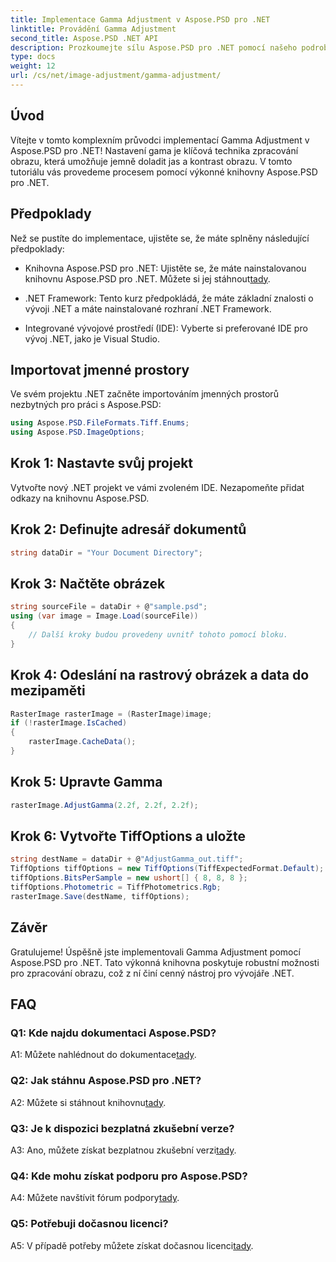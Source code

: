 ```yaml
---
title: Implementace Gamma Adjustment v Aspose.PSD pro .NET
linktitle: Provádění Gamma Adjustment
second_title: Aspose.PSD .NET API
description: Prozkoumejte sílu Aspose.PSD pro .NET pomocí našeho podrobného průvodce implementací Gamma Adjustment. Bez námahy dolaďte jas a kontrast obrazu.
type: docs
weight: 12
url: /cs/net/image-adjustment/gamma-adjustment/
---
```

## Úvod

Vítejte v tomto komplexním průvodci implementací Gamma Adjustment v Aspose.PSD pro .NET! Nastavení gama je klíčová technika zpracování obrazu, která umožňuje jemně doladit jas a kontrast obrazu. V tomto tutoriálu vás provedeme procesem pomocí výkonné knihovny Aspose.PSD pro .NET.

## Předpoklady

Než se pustíte do implementace, ujistěte se, že máte splněny následující předpoklady:

-  Knihovna Aspose.PSD pro .NET: Ujistěte se, že máte nainstalovanou knihovnu Aspose.PSD pro .NET. Můžete si jej stáhnout[tady](https://releases.aspose.com/psd/net/).

- .NET Framework: Tento kurz předpokládá, že máte základní znalosti o vývoji .NET a máte nainstalované rozhraní .NET Framework.

- Integrované vývojové prostředí (IDE): Vyberte si preferované IDE pro vývoj .NET, jako je Visual Studio.

## Importovat jmenné prostory

Ve svém projektu .NET začněte importováním jmenných prostorů nezbytných pro práci s Aspose.PSD:

```csharp
using Aspose.PSD.FileFormats.Tiff.Enums;
using Aspose.PSD.ImageOptions;
```

## Krok 1: Nastavte svůj projekt

Vytvořte nový .NET projekt ve vámi zvoleném IDE. Nezapomeňte přidat odkazy na knihovnu Aspose.PSD.

## Krok 2: Definujte adresář dokumentů

```csharp
string dataDir = "Your Document Directory";
```

## Krok 3: Načtěte obrázek

```csharp
string sourceFile = dataDir + @"sample.psd";
using (var image = Image.Load(sourceFile))
{
    // Další kroky budou provedeny uvnitř tohoto pomocí bloku.
}
```

## Krok 4: Odeslání na rastrový obrázek a data do mezipaměti

```csharp
RasterImage rasterImage = (RasterImage)image;
if (!rasterImage.IsCached)
{
    rasterImage.CacheData();
}
```

## Krok 5: Upravte Gamma

```csharp
rasterImage.AdjustGamma(2.2f, 2.2f, 2.2f);
```

## Krok 6: Vytvořte TiffOptions a uložte

```csharp
string destName = dataDir + @"AdjustGamma_out.tiff";
TiffOptions tiffOptions = new TiffOptions(TiffExpectedFormat.Default);
tiffOptions.BitsPerSample = new ushort[] { 8, 8, 8 };
tiffOptions.Photometric = TiffPhotometrics.Rgb;
rasterImage.Save(destName, tiffOptions);
```

## Závěr

Gratulujeme! Úspěšně jste implementovali Gamma Adjustment pomocí Aspose.PSD pro .NET. Tato výkonná knihovna poskytuje robustní možnosti pro zpracování obrazu, což z ní činí cenný nástroj pro vývojáře .NET.

## FAQ

### Q1: Kde najdu dokumentaci Aspose.PSD?

 A1: Můžete nahlédnout do dokumentace[tady](https://reference.aspose.com/psd/net/).

### Q2: Jak stáhnu Aspose.PSD pro .NET?

 A2: Můžete si stáhnout knihovnu[tady](https://releases.aspose.com/psd/net/).

### Q3: Je k dispozici bezplatná zkušební verze?

 A3: Ano, můžete získat bezplatnou zkušební verzi[tady](https://releases.aspose.com/).

### Q4: Kde mohu získat podporu pro Aspose.PSD?

 A4: Můžete navštívit fórum podpory[tady](https://forum.aspose.com/c/psd/34).

### Q5: Potřebuji dočasnou licenci?

 A5: V případě potřeby můžete získat dočasnou licenci[tady](https://purchase.aspose.com/temporary-license/).